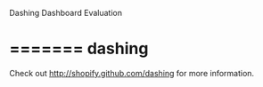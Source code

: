Dashing Dashboard Evaluation

=======
dashing
=======
Check out http://shopify.github.com/dashing for more information.
